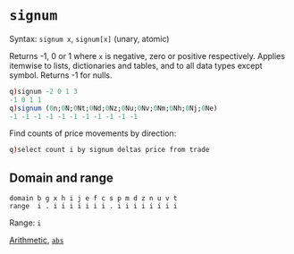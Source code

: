 # `signum`


Syntax: `signum x`, `signum[x]` (unary, atomic)

Returns -1, 0 or 1 where `x` is negative, zero or positive respectively. Applies itemwise to lists, dictionaries and tables, and to all data types except symbol. Returns -1 for nulls. 
```q
q)signum -2 0 1 3
-1 0 1 1
q)signum (0n;0N;0Nt;0Nd;0Nz;0Nu;0Nv;0Nm;0Nh;0Nj;0Ne)
-1 -1 -1 -1 -1 -1 -1 -1 -1 -1 -1
```
<!-- FIXME Examples for dictionaries and tables -->
Find counts of price movements by direction:
```q
q)select count i by signum deltas price from trade
```


## Domain and range
```
domain b g x h i j e f c s p m d z n u v t
range  i . i i i i i i i . i i i i i i i i
```
Range: `i`


<i class="far fa-hand-point-right"></i> [Arithmetic](/basics/arithmetic), [`abs`](/ref/abs)